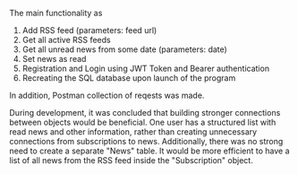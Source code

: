 The main functionality as
1. Add RSS feed (parameters: feed url)
2. Get all active RSS feeds
3. Get all unread news from some date (parameters: date)
4. Set news as read
5. Registration and Login using JWT Token and Bearer authentication
6. Recreating the SQL database upon launch of the program

In addition, Postman collection of reqests was made.

During development, it was concluded that building stronger connections between objects would be beneficial. One user has a structured list with read news and other information, rather than creating unnecessary connections from subscriptions to news. Additionally, there was no strong need to create a separate "News" table. It would be more efficient to have a list of all news from the RSS feed inside the "Subscription" object.
